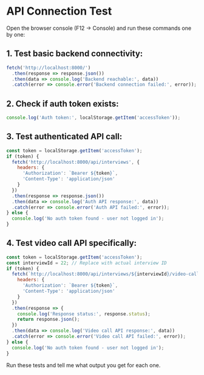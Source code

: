 # API Connection Test

Open the browser console (F12 → Console) and run these commands one by one:

## 1. Test basic backend connectivity:
```javascript
fetch('http://localhost:8000/')
  .then(response => response.json())
  .then(data => console.log('Backend reachable:', data))
  .catch(error => console.error('Backend connection failed:', error));
```

## 2. Check if auth token exists:
```javascript
console.log('Auth token:', localStorage.getItem('accessToken'));
```

## 3. Test authenticated API call:
```javascript
const token = localStorage.getItem('accessToken');
if (token) {
  fetch('http://localhost:8000/api/interviews', {
    headers: {
      'Authorization': `Bearer ${token}`,
      'Content-Type': 'application/json'
    }
  })
  .then(response => response.json())
  .then(data => console.log('Auth API response:', data))
  .catch(error => console.error('Auth API failed:', error));
} else {
  console.log('No auth token found - user not logged in');
}
```

## 4. Test video call API specifically:
```javascript
const token = localStorage.getItem('accessToken');
const interviewId = 22; // Replace with actual interview ID
if (token) {
  fetch(`http://localhost:8000/api/interviews/${interviewId}/video-call`, {
    headers: {
      'Authorization': `Bearer ${token}`,
      'Content-Type': 'application/json'
    }
  })
  .then(response => {
    console.log('Response status:', response.status);
    return response.json();
  })
  .then(data => console.log('Video call API response:', data))
  .catch(error => console.error('Video call API failed:', error));
} else {
  console.log('No auth token found - user not logged in');
}
```

Run these tests and tell me what output you get for each one.